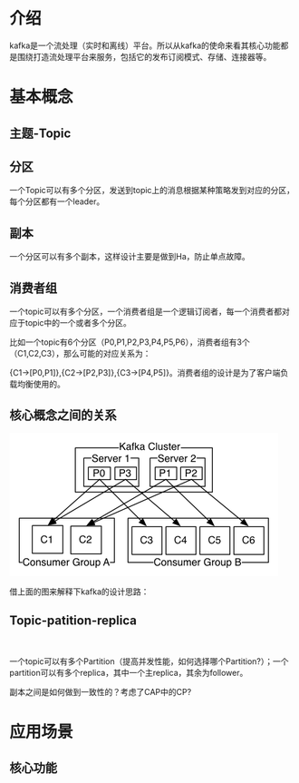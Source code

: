 # 介绍

kafka是一个流处理（实时和离线）平台。所以从kafka的使命来看其核心功能都是围绕打造流处理平台来服务，包括它的发布订阅模式、存储、连接器等。

# 基本概念

## 主题-Topic



## 分区

一个Topic可以有多个分区，发送到topic上的消息根据某种策略发到对应的分区，每个分区都有一个leader。

## 副本

一个分区可以有多个副本，这样设计主要是做到Ha，防止单点故障。

## 消费者组



一个topic可以有多个分区，一个消费者组是一个逻辑订阅者，每一个消费者都对应于topic中的一个或者多个分区。

比如一个topic有6个分区（P0,P1,P2,P3,P4,P5,P6），消费者组有3个（C1,C2,C3），那么可能的对应关系为：

{C1->[P0,P1]},{C2->[P2,P3]},{C3->[P4,P5]}。消费者组的设计是为了客户端负载均衡使用的。

## 核心概念之间的关系



![img](images\consumer-groups.png)



借上面的图来解释下kafka的设计思路：





## Topic-patition-replica

​	

一个topic可以有多个Partition（提高并发性能，如何选择哪个Partition?）；一个partition可以有多个replica，其中一个主replica，其余为follower。



副本之间是如何做到一致性的？考虑了CAP中的CP?



# 应用场景



## 核心功能









